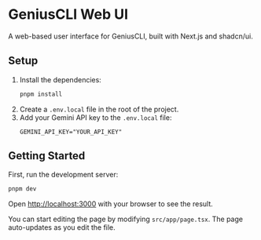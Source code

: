 # GeniusCLI Web UI

A web-based user interface for GeniusCLI, built with Next.js and shadcn/ui.

## Setup

1.  Install the dependencies:
    ```bash
    pnpm install
    ```
2.  Create a `.env.local` file in the root of the project.
3.  Add your Gemini API key to the `.env.local` file:
    ```
    GEMINI_API_KEY="YOUR_API_KEY"
    ```

## Getting Started

First, run the development server:

```bash
pnpm dev
```

Open [http://localhost:3000](http://localhost:3000) with your browser to see the result.

You can start editing the page by modifying `src/app/page.tsx`. The page auto-updates as you edit the file.
